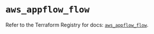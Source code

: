 # `aws_appflow_flow`

Refer to the Terraform Registry for docs: [`aws_appflow_flow`](https://registry.terraform.io/providers/hashicorp/aws/5.53.0/docs/resources/appflow_flow).
